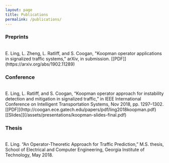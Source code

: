 ```yaml
---
layout: page
title: Publications
permalink: /publications/
---
```


### Preprints
<br/>
E. Ling, L. Zheng, L. Ratliff, and S. Coogan, "Koopman operator applications in signalized traffic systems," arXiv, in submission. [[PDF]](https://arxiv.org/abs/1902.11289)

### Conference  
<br/>
E. Ling, L. Ratliff, and S. Coogan, “Koopman operator approach for instability detection and mitigation in signalized traffic,” in IEEE International Conference on Intelligent Transportation Systems, Nov 2018, pp. 1297–1302. [[PDF]](http://coogan.ece.gatech.edu/papers/pdf/ling2018koopman.pdf) [[Slides]](/assets/presentations/koopman-slides-final.pdf)

### Thesis  
<br/>
E. Ling. “An Operator-Theoretic Approach for Traffic Prediction,” M.S. thesis, School of Electrical and Computer Engineering, Georgia Institute of Technology, May 2018.